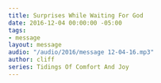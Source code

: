```yaml
---
title: Surprises While Waiting For God
date: 2016-12-04 00:00:00 -05:00
tags:
- message
layout: message
audio: "/audio/2016/message 12-04-16.mp3"
author: cliff
series: Tidings Of Comfort And Joy
---
```


